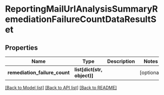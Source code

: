 # ReportingMailUrlAnalysisSummaryRemediationFailureCountDataResultSet

## Properties
Name | Type | Description | Notes
------------ | ------------- | ------------- | -------------
**remediation_failure_count** | **list[dict(str, object)]** |  | [optional] 

[[Back to Model list]](../README.md#documentation-for-models) [[Back to API list]](../README.md#documentation-for-api-endpoints) [[Back to README]](../README.md)

